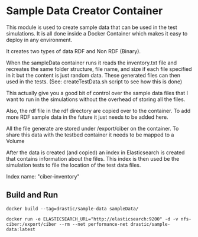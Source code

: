 # Sample Data Creator Container

This module is used to create sample data that can be used in the test simulations. It is all done inside a Docker 
Container which makes it easy to deploy in any environment.

It creates two types of data RDF and Non RDF (Binary). 

When the sampleData container runs it reads the inventory.txt file and recreates the same folder structure, file name, 
and size if each file specified in it but the content is just random data. These generated files can then used in the 
tests. (See: createTestData.sh script to see how this is done)

This actually give you a good bit of control over the sample data files that I want to run in the simulations without 
the overhead of storing all the files.

Also, the rdf file in the rdf directory are copied over to the container. To add more RDF sample data in the future
it just needs to be added here.

All the file generate are stored under /export/ciber on the container. To share this data with the testbed container
it needs to be mapped to a Volume

After the data is created (and copied) an index in Elasticsearch is created that contains information about the files. 
This index is then used be the simulation tests to file the location of the test data files.


Index name: "ciber-inventory"

## Build and Run

```
docker build --tag=drastic/sample-data sampleData/

docker run -e ELASTICSEARCH_URL="http://elasticsearch:9200" -d -v nfs-ciber:/export/ciber --rm --net performance-net drastic/sample-data:latest
```